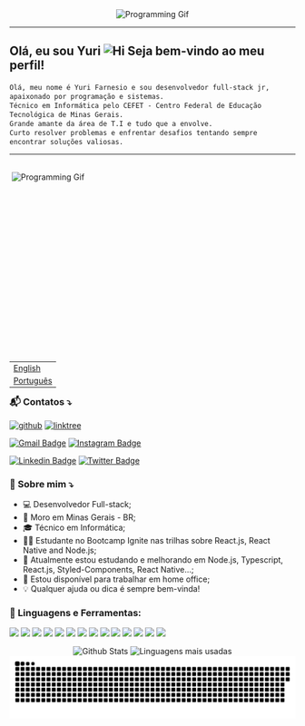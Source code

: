 <div align="center">
  <img alt="Programming Gif" src="https://user-images.githubusercontent.com/45167583/139304967-553867b7-ad14-4520-8d2e-391b8bd4e2a1.gif" />
</div>

---

## Olá, eu sou Yuri <img alt="Hi" src="https://user-images.githubusercontent.com/45167583/139305531-7ed490be-3a5a-4379-aae6-408484d795cd.gif" width="30px" /> Seja bem-vindo ao meu perfil!

```
Olá, meu nome é Yuri Farnesio e sou desenvolvedor full-stack jr, apaixonado por programação e sistemas.
Técnico em Informática pelo CEFET - Centro Federal de Educação Tecnológica de Minas Gerais.
Grande amante da área de T.I e tudo que a envolve.
Curto resolver problemas e enfrentar desafios tentando sempre encontrar soluções valiosas.
```

---

<br />

<img align="right" alt="Programming Gif" src="https://user-images.githubusercontent.com/45167583/139320042-8890e584-2e65-4733-ace9-96cecdcef171.gif" width="500" height="320" />
  
<table align="left">
  <tr><td><a href="README.md">English</a></td></tr>
  <tr><td><a href="README_PT-BR.md">Português</a></td></tr>
</table>

<br />
<br />
<br />
<br />

### 📬 Contatos ⤵️

[![github](https://img.shields.io/badge/GitHub-000000?style=for-the-badge&logo=GitHub&logoColor=white)](https://github.com/YuriFarnesio)
[![linktree](https://img.shields.io/badge/linktree-333333?style=for-the-badge&logo=linktree&logoColor=white)](https://linktr.ee/YuriFarnesio)

[![Gmail Badge](https://img.shields.io/badge/Gmail-D14836?style=for-the-badge&logo=gmail&logoColor=white&link=mailto:yuri.farnesio@gmail.com)](mailto:yuri.farnesio@gmail.com)
[![Instagram Badge](https://img.shields.io/badge/instagram-E4405F?style=for-the-badge&logo=instagram&logoColor=white&link=https://github.com/yurifarnesio)](https://www.instagram.com/yurifarnesio/)

[![Linkedin Badge](https://img.shields.io/badge/Linkedin-0077B5?style=for-the-badge&logo=Linkedin&logoColor=white&link=https://github.com/yurifarnesio)](https://www.linkedin.com/in/yurifarnesio/)
[![Twitter Badge](https://img.shields.io/badge/Twitter-1DA1F2?style=for-the-badge&logo=twitter&logoColor=white&link=https://twitter.com/YFarnesio)](https://twitter.com/YFarnesio)

### 🚀 Sobre mim ⤵️

- 💻 Desenvolvedor Full-stack;
- 📌 Moro em Minas Gerais - BR;
- 🎓 Técnico em Informática;
- 👨‍🎓 Estudante no Bootcamp Ignite nas trilhas sobre React.js, React Native and Node.js;
- 🔭 Atualmente estou estudando e melhorando em Node.js, Typescript, React.js, Styled-Components, React Native...;
- 💬 Estou disponível para trabalhar em home office;
- 💡 Qualquer ajuda ou dica é sempre bem-vinda!
  <br />

### 💼 Linguagens e Ferramentas:

<div style="display: inline_block">
  <code><img height="25" src="https://www.vectorlogo.zone/logos/w3_html5/w3_html5-icon.svg"></code>
  <code><img height="25" src="https://www.vectorlogo.zone/logos/w3_css/w3_css-icon.svg"></code>
  <code><img height="25" src="https://www.vectorlogo.zone/logos/sass-lang/sass-lang-icon.svg"></code>
  <code><img height="25" src="https://cdn.jsdelivr.net/gh/devicons/devicon/icons/javascript/javascript-original.svg"></code>
  <code><img height="25" src="https://www.vectorlogo.zone/logos/typescriptlang/typescriptlang-icon.svg"></code>
  <code><img height="25" src="https://www.vectorlogo.zone/logos/reactjs/reactjs-icon.svg"></code>
  <code><img height="25" src="https://www.vectorlogo.zone/logos/nodejs/nodejs-icon.svg"></code>
  <code><img height="25" src="https://www.vectorlogo.zone/logos/mongodb/mongodb-icon.svg"></code>
  <code><img height="25" src="https://www.vectorlogo.zone/logos/mysql/mysql-official.svg"></code>
  <code><img height="25" src="https://www.vectorlogo.zone/logos/visualstudio_code/visualstudio_code-icon.svg"></code>
  <code><img height="25" src="https://www.vectorlogo.zone/logos/figma/figma-icon.svg"></code>
  <code><img height="25" src="https://www.vectorlogo.zone/logos/git-scm/git-scm-icon.svg"></code>
  <code><img height="25" src="https://www.vectorlogo.zone/logos/gitlab/gitlab-icon.svg"></code>
  <code><img height="25" src="https://www.vectorlogo.zone/logos/github/github-tile.svg"></code>
</div>

<p align="center" >
  <img width="400" height="180em" src="https://github-readme-stats.vercel.app/api?username=YuriFarnesio&theme=dracula&show_icons=true" alt="Github Stats"/>
  <img width="400" height="180em" src="https://github-readme-stats.vercel.app/api/top-langs/?username=YuriFarnesio&theme=dracula&layout=compact" alt="Linguagens mais usadas" />
  <br />
  <img src="https://github.com/YuriFarnesio/YuriFarnesio/blob/output/github-contribution-grid-snake.svg" alt="Snake Animation" />
</p>
